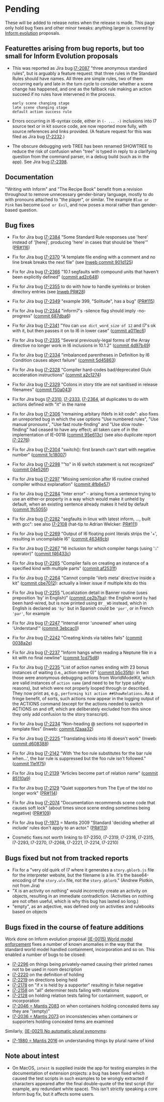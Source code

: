 # Pending

These will be added to release notes when the release is made. This page
only hold bug fixes and other minor tweaks: anything larger is covered by
[Inform evolution](https://github.com/ganelson/inform-evolution) proposals.

## Featurettes arising from bug reports, but too small for Inform Evolution proposals

- This was reported as Jira bug [I7-2087](https://inform7.atlassian.net/browse/I7-2087)
	"three anonymous standard rules", but is arguably a feature request: that three
	rules in the Standard Rules should have names. All three are simple rules, two
	of them occurring early and late in the turn cycle to consider whether a scene
	change has happened, and one as the fallback rule making an action succeed if
	no rules have intervened in the process.
	```
	early scene changing stage
	late scene changing stage
	default action success rule
	```
- Errors occurring in I6-syntax code, either in `(- ... -)` inclusions into I7
	source text or in kit source code, are now reported more fully, with source
	references and links provided. (A feature request for this was filed as
	Jira bug [I7-2232](https://inform7.atlassian.net/browse/I7-2232).)

- The obscure debugging verb TREE has been renamed SHOWTREE to reduce the risk
	of confusion when "tree" is typed in reply to a clarifying question from the
	command parser, in a debug build (such as in the app). See
	Jira bug [I7-2398](https://inform7.atlassian.net/browse/I7-2398).

## Documentation

"Writing with Inform" and "The Recipe Book" benefit from a revision throughout to
remove unnecessary gender-binary language, mostly to do with pronouns attached
to "the player", or similar. The example `Blue or Pink` has become `Good or Evil`,
and now poses a moral rather than gender-based question.

## Bug fixes

- Fix for Jira bug [I7-2384](https://inform7.atlassian.net/browse/I7-2384)
	"Some Standard Rule responses use 'here' instead of '[here]', producing 'here' in cases that should be 'there'"
	([PR#116](https://github.com/ganelson/inform/pull/116))
- Fix for Jira bug [I7-2370](https://inform7.atlassian.net/browse/I7-2370)
	"A template file ending with a comment and no line break breaks the next file"
	(see [Inweb commit 901d125](https://github.com/ganelson/inform/commit/901d12582f1d7746046f11ecac6c2f357ddfac81))
- Fix for Jira bug [I7-2366](https://inform7.atlassian.net/browse/I7-2366)
	"10.1 segfaults with compound units that haven't been explicitly defined"
	([commit ad2c648](https://github.com/ganelson/inform/commit/ad2c648098279dec88c654b23e633037874bc8d3))
- Fix for Jira bug [I7-2355](https://inform7.atlassian.net/browse/I7-2355)
	to do with how to handle symlinks or broken directory entries
	(see [Inweb PR#28](https://github.com/ganelson/inweb/pull/28))
- Fix for Jira bug [I7-2349](https://inform7.atlassian.net/browse/I7-2349)
	"example 399, "Solitude", has a bug"
	([PR#115](https://github.com/ganelson/inform/pull/115))
- Fix for Jira bug [I7-2344](https://inform7.atlassian.net/browse/I7-2344)
	"inform7's -silence flag should imply -no-progress"
	([commit 687dba6](https://github.com/ganelson/inform/commit/687dba6857983420a76559cfed292cde0a2891fb))
- Fix for Jira bug [I7-2341](https://inform7.atlassian.net/browse/I7-2341)
	"You can `use dict_word_size of 12` and I7's ok with it, but then passes it
	on to I6 in lower case"
	([commit a011ec6](https://github.com/ganelson/inform/commit/a011ec67b900bf13d89ab73a46dc519b58c69906))
- Fix for Jira bug [I7-2335](https://inform7.atlassian.net/browse/I7-2335)
	"Several previously-legal forms of the Array directive no longer work in I6 inclusions in 10.1.2"
	([commit 4d97b49](https://github.com/ganelson/inform/commit/4d97b499cfd3e15650d1bba1e6e8c70c24a01fb2))
- Fix for Jira bug [I7-2334](https://inform7.atlassian.net/browse/I7-2334)
	"imbalanced parentheses in Definition by I6 Condition causes abject failure"
	([commit 5d45863](https://github.com/ganelson/inform/commit/5d4586387c6b7405cd45e43f04c984583cd76bb3))
- Fix for Jira bug [I7-2328](https://inform7.atlassian.net/browse/I7-2328)
	"Compiler hard-codes bad/deprecated Glulx acceleration instructions"
	([commit a2c1274](https://github.com/ganelson/inform/commit/a2c1274a39d87abe6da9fa7cae9dd8e7dc566ea6))
- Fix for Jira bug [I7-2329](https://inform7.atlassian.net/browse/I7-2329)
	"Colons in story title are not sanitised in release filenames"
	([commit f50a043](https://github.com/ganelson/inform/commit/f50a043fabf558ad3396bc1b97dfb13b93619305))
- Fix for Jira bugs [I7-2310](https://inform7.atlassian.net/browse/I7-2310),
	[I7-2333](https://inform7.atlassian.net/browse/I7-2333),
	[I7-2364](https://inform7.atlassian.net/browse/I7-2364), all duplicates
	to do with actions defined with "it" in the name
- Fix for Jira bug [I7-2306](https://inform7.atlassian.net/browse/I7-2306)
	"remaining arbitary ifdefs in kit code": also fixes an unreported bug in
	which the use options "Use numbered rules", "Use manual pronouns",
	"Use fast route-finding" and "Use slow route-finding" had ceased to have
	any effect; all taken care of in the implementation of IE-0018
	([commit 95e613c](https://github.com/ganelson/inform/commit/95e613cd6a2d4341823f16f1635e59136710090a))
	(see also duplicate report [I7-2276](https://inform7.atlassian.net/browse/I7-2276))
- Fix for Jira bug [I7-2304](https://inform7.atlassian.net/browse/I7-2304)
	"switch(): first branch can't start with negative number"
	([commit 1c18007](https://github.com/ganelson/inform/commit/1c18007326bf6fb15c74a1d5742827a4d76a0c20))
- Fix for Jira bug [I7-2298](https://inform7.atlassian.net/browse/I7-2298)
	""to" in I6 switch statement is not recognized"
	([commit 04e526f](https://github.com/ganelson/inform/commit/04e526f0a676b89fa032d6c886a146499d5e7ae5))
- Fix for Jira bug [I7-2297](https://inform7.atlassian.net/browse/I7-2297)
	"Missing semicolon after I6 routine crashed compiler without explanation"
	([commit 4fb6e57](https://github.com/ganelson/inform/commit/4fb6e57b866eacd84d27e4752c7d0147fc982ac0))
- Fix for Jira bug [I7-2284](https://inform7.atlassian.net/browse/I7-2284)
	"Inter error" - arising from a sentence trying to use an either-or property
	in a way which would make it unheld by default, when an existing sentence
	already makes it held by default
	([commit 1fc5055](https://github.com/ganelson/inform/commit/1fc505507b52be19a09cc3898326952954620312))
- Fix for Jira bug [I7-2282](https://inform7.atlassian.net/browse/I7-2282)
	"segfaults in linux with latest inform, ..., built with gcc": see
	also [I7-2108](https://inform7.atlassian.net/browse/I7-2108)
	(hat-tip to Adrian Welcker: [PR#111](https://github.com/ganelson/inform/pull/111))
- Fix for Jira bug [I7-2269](https://inform7.atlassian.net/browse/I7-2269)
	"Output of I6 floating point literals strips the '+', resulting in uncompilable I6"
	([commit 46349cb](https://github.com/ganelson/inform/commit/46349cb85c56116602c9245ee47e67ea08155d40))
- Fix for Jira bug [I7-2267](https://inform7.atlassian.net/browse/I7-2267)
	"I6 inclusion for which compiler hangs (using '::' operator)"
	([commit f46433c](https://github.com/ganelson/inform/commit/f46433c22cfd9d414b7c337f8ee58220fb9286cc))
- Fix for Jira bug [I7-2265](https://inform7.atlassian.net/browse/I7-2265)
	"Compiler fails on creating an instance of a specified kind with multiple parts"
	([commit af2531f](https://github.com/ganelson/inform/commit/af2531f4b2b4d1f59e4a9b45a8ddc274c94c7f77))
- Fix for Jira bug [I7-2264](https://inform7.atlassian.net/browse/I7-2264)
	"Cannot compile 'Verb meta' directive inside a kit"
	([commit cbe7012](https://github.com/ganelson/inform/commit/cbe7012fb6950932ebf2a4b9290f80bcd5970ad1)):
	actually a linker issue if multiple kits do this
- Fix for Jira bug [I7-2255](https://inform7.atlassian.net/browse/I7-2255)
	"Localization detail in Banner routine (uses preposition 'by' in English)"
	([commit ce2b7ba](https://github.com/ganelson/inform/commit/ce2b7ba15b0431caf295316ee6c9fa4843c7251f)): the English word
	`by` had been hard-wired, but is now printed using `BY__WD` instead, which
	in English is declared as `'by'` but in Spanish could be `'por'`, or in
	French `'par'`, for example
- Fix for Jira bug [I7-2247](https://inform7.atlassian.net/browse/I7-2247)
	"Internal error 'unowned' when using 'Understand'"
	([commit 3ebcac0](https://github.com/ganelson/inform/commit/3ebcac0b5dc58e9754de6b2c8dd85fad719e4629))
- Fix for Jira bug [I7-2242](https://inform7.atlassian.net/browse/I7-2242)
	"Creating kinds via tables fails"
	([commit 0038a2e](https://github.com/ganelson/inform/commit/0038a2e46f91fa104f65c7c910ff7097f1c09198))
- Fix for Jira bug [I7-2237](https://inform7.atlassian.net/browse/I7-2237)
	"Inform hangs when reading a Neptune file in a kit with no final newline"
	([commit 1cd75d8](https://github.com/ganelson/inform/commit/1cd75d8a4946ba10636a8ec474aded9716fffe9b))
- Fix for Jira bug [I7-2235](https://inform7.atlassian.net/browse/I7-2235)
	"List of action names ending with 23 bonus instances of waiting (i.e., action name 0)"
	([commit b5c35fb](https://github.com/ganelson/inform/commit/b5c35fb98e6603d2f49c95e8031189a7dda1f0c8)): in fact those were
	anonymous debugging actions from WorldModelKit, which are valid instances of
	`action name` (and need to be for type safety reasons), but which were not
	properly looped through or described. They now print as, e.g.,
	`performing kit action ##ShowRelations`. As a fringe benefit, of sorts, such
	actions now appear in the logging output of the ACTIONS command (except for
	the actions needed to switch ACTIONS on and off, which are deliberately
	excluded from this since they only add confusion to the story transcript).
- Fix for Jira bug [I7-2234](https://inform7.atlassian.net/browse/I7-2234)
	"Non-heading @ sections not supported in template files"
	(Inweb: [commit f2aaa32](https://github.com/ganelson/inweb/commit/f2aaa32479e14187679828e3e5696f5951b43b38))
- Fix for Jira bug [I7-2225](https://inform7.atlassian.net/browse/I7-2225)
	"Translating kinds into I6 doesn't work"
	(Inweb: [commit d608388](https://github.com/ganelson/inweb/commit/d608388d643a85d1aa3c88cfa1710b848bd5cb7e))
- Fix for Jira bug [I7-2142](https://inform7.atlassian.net/browse/I7-2142)
	"With 'the foo rule substitutes for the bar rule when...', the bar rule is
	suppressed but the foo rule isn't followed."
	([commit 11e1f75](https://github.com/ganelson/inform/commit/11e1f756c16aa17b31afd02ca2bb5f4e5abd3ac6))
- Fix for Jira bug [I7-2139](https://inform7.atlassian.net/browse/I7-2139)
	"Articles become part of relation name"
	([commit 85110a9](https://github.com/ganelson/inform/commit/85110a981a3d2419b3778eb383408de122c301a8))
- Fix for Jira bug [I7-2129](https://inform7.atlassian.net/browse/I7-2129)
	"Quiet supporters from The Eye of the Idol no longer work"
	([PR#114](https://github.com/ganelson/inform/pull/114))
- Fix for Jira bug [I7-2074](https://inform7.atlassian.net/browse/I7-2074)
	"Documentation recommends scene code that causes soft lock" (about times
	since scene ending sometimes being negative)
	([PR#109](https://github.com/ganelson/inform/pull/109))
- Fix for Jira bug [I7-1973](https://inform7.atlassian.net/browse/I7-1973) = Mantis 2009
	"Standard 'deciding whether all include' rules don't apply to an actor."
	([PR#113](https://github.com/ganelson/inform/pull/113))

- Cosmetic fixes not worth linking to (I7-2350, I7-2319, I7-2316, I7-2315, I7-2293, I7-2270, I7-2268, I7-2221, I7-2214, I7-2210)

## Bugs fixed but not from tracked reports

- Fix for a "very old quirk of I7 where it generates a `story.gblorb.js` file for
	the interpreter website, but the filename is a lie. It's the base64-encoding
	of the `story.ulx` file, not the `story.gblorb`." (Andrew Plotkin, not from Jira)
- "X is an activity on nothing" would incorrectly create an activity on objects,
	resulting in an immediate contradiction. (Activities on nothing are not often
	useful, which is why this bug has lasted so long.)
- "empty", as an adjective, was defined only on activities and rulebooks based
	on objects

## Bugs fixed in the course of feature additions

Work done on Inform evolution proposal [(IE-0015) World model enforcement](https://github.com/ganelson/inform-evolution/blob/main/proposals/0015-world-model-enforcement.md)
fixes a number of known anomalies in the way that the standard world model
handled containment, incorporation and so on. This enabled a number of bugs to
be closed:

- [I7-2296](https://inform7.atlassian.net/browse/I7-2296)
	on things being privately-named causing their printed names not to be used in room description
- [I7-2220](https://inform7.atlassian.net/browse/I7-2220)
	on the definition of holding
- [I7-2219](https://inform7.atlassian.net/browse/I7-2219)
	on directions being held
- [I7-2178](https://inform7.atlassian.net/browse/I7-2178)
	on "if x is held by a supporter" resulting in false negative
- [I7-2158](https://inform7.atlassian.net/browse/I7-2158)
	on "all" determiner tests failing with relations
- [I7-2128](https://inform7.atlassian.net/browse/I7-2128)
	on holding relation tests failing for containment, support, or incorporation
- [I7-2046 = Mantis 2083](https://inform7.atlassian.net/browse/I7-2046)
	on when containers holding concealed items say they are "(empty)"
- [I7-2036 = Mantis 2073](https://inform7.atlassian.net/browse/I7-2036)
	on inconsistencies when containers or supporters holding concealed items are examined

Similarly, [(IE-0021) No automatic plural synonyms](https://github.com/ganelson/inform-evolution/blob/main/proposals/0021-no-automatic-plural-synonyms.md):

- [I7-1980 = Mantis 2016](https://inform7.atlassian.net/browse/I7-1980)
	on understanding things by plural name of kind

## Note about intest

- On MacOS, `intest` is supplied inside the app for testing examples in the
	documentation of extension projects: a bug has been fixed which caused the
	test scripts in such examples to be wrongly extracted if characters appeared
	after the final double-quote of the test script (for example, any redundant
	white space). This isn't strictly speaking a core Inform bug fix, but it
	affects some users.
